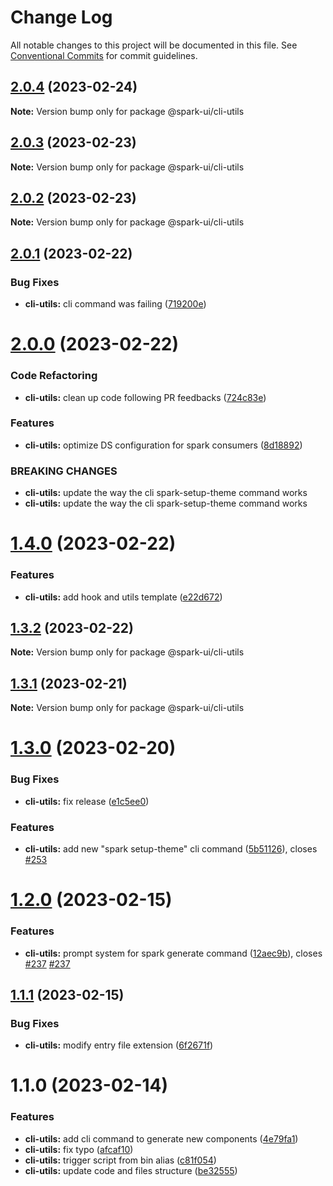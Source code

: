 # Change Log

All notable changes to this project will be documented in this file.
See [Conventional Commits](https://conventionalcommits.org) for commit guidelines.

## [2.0.4](https://github.com/adevinta/spark/compare/@spark-ui/cli-utils@2.0.3...@spark-ui/cli-utils@2.0.4) (2023-02-24)

**Note:** Version bump only for package @spark-ui/cli-utils

## [2.0.3](https://github.com/adevinta/spark/compare/@spark-ui/cli-utils@2.0.2...@spark-ui/cli-utils@2.0.3) (2023-02-23)

**Note:** Version bump only for package @spark-ui/cli-utils

## [2.0.2](https://github.com/adevinta/spark/compare/@spark-ui/cli-utils@2.0.1...@spark-ui/cli-utils@2.0.2) (2023-02-23)

**Note:** Version bump only for package @spark-ui/cli-utils

## [2.0.1](https://github.com/adevinta/spark/compare/@spark-ui/cli-utils@2.0.0...@spark-ui/cli-utils@2.0.1) (2023-02-22)

### Bug Fixes

- **cli-utils:** cli command was failing ([719200e](https://github.com/adevinta/spark/commit/719200e62c210c7763950501553b9088187bd179))

# [2.0.0](https://github.com/adevinta/spark/compare/@spark-ui/cli-utils@1.4.0...@spark-ui/cli-utils@2.0.0) (2023-02-22)

### Code Refactoring

- **cli-utils:** clean up code following PR feedbacks ([724c83e](https://github.com/adevinta/spark/commit/724c83e771307addeabd1fcea45b810d56f41e2f))

### Features

- **cli-utils:** optimize DS configuration for spark consumers ([8d18892](https://github.com/adevinta/spark/commit/8d188920cffc3d24f96b1d5a9398eb22149c1640))

### BREAKING CHANGES

- **cli-utils:** update the way the cli spark-setup-theme command works
- **cli-utils:** update the way the cli spark-setup-theme command works

# [1.4.0](https://github.com/adevinta/spark/compare/@spark-ui/cli-utils@1.3.2...@spark-ui/cli-utils@1.4.0) (2023-02-22)

### Features

- **cli-utils:** add hook and utils template ([e22d672](https://github.com/adevinta/spark/commit/e22d672e349909cc4bc8673312846d10d77e7ea5))

## [1.3.2](https://github.com/adevinta/spark/compare/@spark-ui/cli-utils@1.3.1...@spark-ui/cli-utils@1.3.2) (2023-02-22)

**Note:** Version bump only for package @spark-ui/cli-utils

## [1.3.1](https://github.com/adevinta/spark/compare/@spark-ui/cli-utils@1.3.0...@spark-ui/cli-utils@1.3.1) (2023-02-21)

**Note:** Version bump only for package @spark-ui/cli-utils

# [1.3.0](https://github.com/adevinta/spark/compare/@spark-ui/cli-utils@1.2.0...@spark-ui/cli-utils@1.3.0) (2023-02-20)

### Bug Fixes

- **cli-utils:** fix release ([e1c5ee0](https://github.com/adevinta/spark/commit/e1c5ee0923a2beaa8172be2c54c4cc4191ef13b7))

### Features

- **cli-utils:** add new "spark setup-theme" cli command ([5b51126](https://github.com/adevinta/spark/commit/5b51126206ba0440d78f6429dcba3a7dd2f3af81)), closes [#253](https://github.com/adevinta/spark/issues/253)

# [1.2.0](https://github.com/adevinta/spark/compare/@spark-ui/cli-utils@1.1.1...@spark-ui/cli-utils@1.2.0) (2023-02-15)

### Features

- **cli-utils:** prompt system for spark generate command ([12aec9b](https://github.com/adevinta/spark/commit/12aec9bb2af9aacdf2337e0de92e97ea608db962)), closes [#237](https://github.com/adevinta/spark/issues/237) [#237](https://github.com/adevinta/spark/issues/237)

## [1.1.1](https://github.com/adevinta/spark/compare/@spark-ui/cli-utils@1.1.0...@spark-ui/cli-utils@1.1.1) (2023-02-15)

### Bug Fixes

- **cli-utils:** modify entry file extension ([6f2671f](https://github.com/adevinta/spark/commit/6f2671f43edfa6082a8d3b9d377c1a7cbb1c67dc))

# 1.1.0 (2023-02-14)

### Features

- **cli-utils:** add cli command to generate new components ([4e79fa1](https://github.com/adevinta/spark/commit/4e79fa19c2e84f98ac8fd7f9b75ecfaab2ea8227))
- **cli-utils:** fix typo ([afcaf10](https://github.com/adevinta/spark/commit/afcaf1088284a7c87e7fdc8d36331ea4ab7571c8))
- **cli-utils:** trigger script from bin alias ([c81f054](https://github.com/adevinta/spark/commit/c81f054ef2fb004203da3e5b77c02e4a83e2c191))
- **cli-utils:** update code and files structure ([be32555](https://github.com/adevinta/spark/commit/be325553849c51667ca1dad24042b8305775212f))
